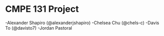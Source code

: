 # CMPE 131 Project
-Alexander Shapiro (@alexanderjshapiro)
-Chelsea Chu (@chels-c)
-Davis To (@davisto7)
-Jordan Pastoral 

